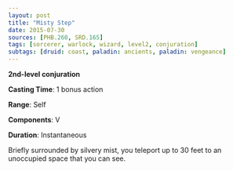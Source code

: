 ```yaml
---
layout: post
title: "Misty Step"
date: 2015-07-30
sources: [PHB.260, SRD.165]
tags: [sorcerer, warlock, wizard, level2, conjuration]
subtags: [druid: coast, paladin: ancients, paladin: vengeance]
---
```


**2nd-level conjuration**

**Casting Time**: 1 bonus action

**Range**: Self

**Components**: V

**Duration**: Instantaneous

Briefly surrounded by silvery mist, you teleport up to 30 feet to an unoccupied space that you can see.
